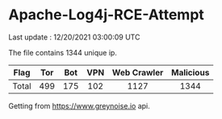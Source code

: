 
# Apache-Log4j-RCE-Attempt

Last update : 12/20/2021 03:00:09 UTC

The file contains 1344 unique ip.

| Flag | Tor | Bot | VPN | Web Crawler | Malicious |
| :-:  | :-: | :-: | :-: | :-:         | :-:       |
| Total| 499  | 175  | 102  | 1127          | 1344        |

Getting from https://www.greynoise.io api.